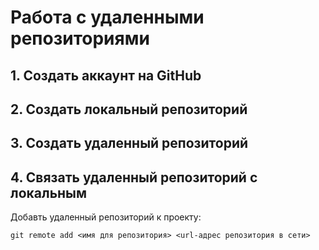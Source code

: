 # **Работа с удаленными репозиториями**
## 1. Создать аккаунт на GitHub
## 2. Создать локальный репозиторий
## 3. Создать удаленный репозиторий
## 4. Связать удаленный репозиторий с локальным

Добавть удаленный репозиторий к проекту:
```
git remote add <имя для репозитория> <url-адрес репозитория в сети>
```
